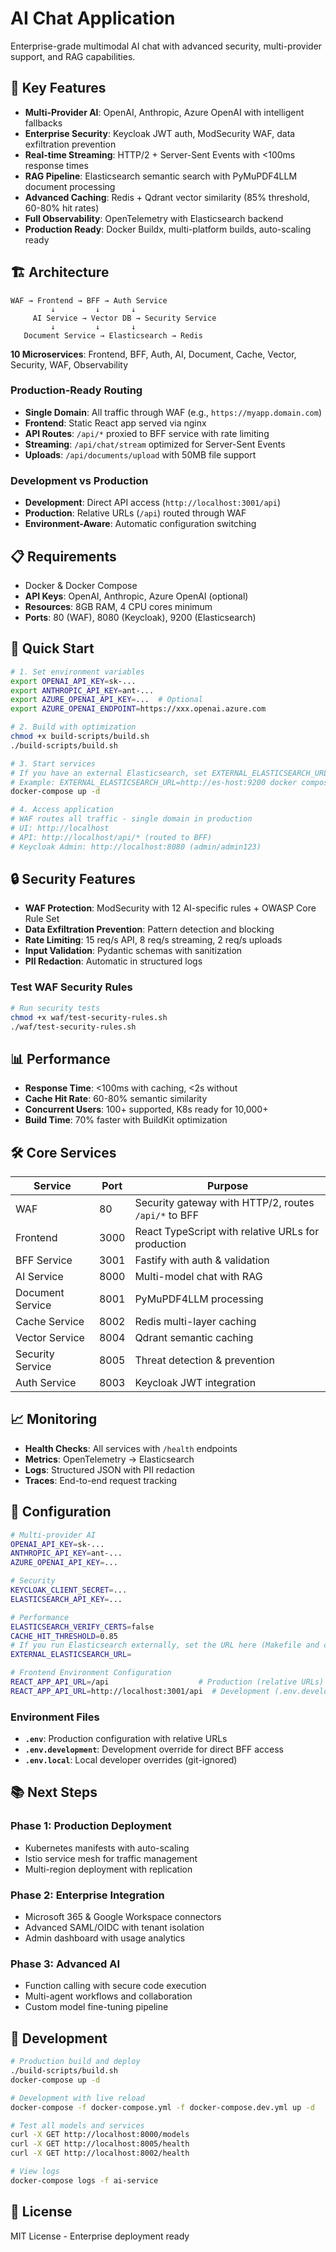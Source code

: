 # AI Chat Application

Enterprise-grade multimodal AI chat with advanced security, multi-provider support, and RAG capabilities.

## 🚀 Key Features

- **Multi-Provider AI**: OpenAI, Anthropic, Azure OpenAI with intelligent fallbacks
- **Enterprise Security**: Keycloak JWT auth, ModSecurity WAF, data exfiltration prevention  
- **Real-time Streaming**: HTTP/2 + Server-Sent Events with <100ms response times
- **RAG Pipeline**: Elasticsearch semantic search with PyMuPDF4LLM document processing
- **Advanced Caching**: Redis + Qdrant vector similarity (85% threshold, 60-80% hit rates)
- **Full Observability**: OpenTelemetry with Elasticsearch backend
- **Production Ready**: Docker Buildx, multi-platform builds, auto-scaling ready

## 🏗️ Architecture

```
WAF → Frontend → BFF → Auth Service
         ↓         ↓       ↓
     AI Service → Vector DB → Security Service  
         ↓         ↓       ↓
   Document Service → Elasticsearch → Redis
```

**10 Microservices**: Frontend, BFF, Auth, AI, Document, Cache, Vector, Security, WAF, Observability

### Production-Ready Routing
- **Single Domain**: All traffic through WAF (e.g., `https://myapp.domain.com`)
- **Frontend**: Static React app served via nginx
- **API Routes**: `/api/*` proxied to BFF service with rate limiting
- **Streaming**: `/api/chat/stream` optimized for Server-Sent Events
- **Uploads**: `/api/documents/upload` with 50MB file support

### Development vs Production
- **Development**: Direct API access (`http://localhost:3001/api`)
- **Production**: Relative URLs (`/api`) routed through WAF
- **Environment-Aware**: Automatic configuration switching

## 📋 Requirements

- Docker & Docker Compose
- **API Keys**: OpenAI, Anthropic, Azure OpenAI (optional)
- **Resources**: 8GB RAM, 4 CPU cores minimum
- **Ports**: 80 (WAF), 8080 (Keycloak), 9200 (Elasticsearch)

## 🚀 Quick Start

```bash
# 1. Set environment variables
export OPENAI_API_KEY=sk-...
export ANTHROPIC_API_KEY=ant-...
export AZURE_OPENAI_API_KEY=...  # Optional
export AZURE_OPENAI_ENDPOINT=https://xxx.openai.azure.com

# 2. Build with optimization
chmod +x build-scripts/build.sh
./build-scripts/build.sh

# 3. Start services
# If you have an external Elasticsearch, set EXTERNAL_ELASTICSEARCH_URL so the local ES container is not started
# Example: EXTERNAL_ELASTICSEARCH_URL=http://es-host:9200 docker compose up -d
docker-compose up -d

# 4. Access application
# WAF routes all traffic - single domain in production
# UI: http://localhost
# API: http://localhost/api/* (routed to BFF)
# Keycloak Admin: http://localhost:8080 (admin/admin123)
```

## 🔒 Security Features

- **WAF Protection**: ModSecurity with 12 AI-specific rules + OWASP Core Rule Set
- **Data Exfiltration Prevention**: Pattern detection and blocking
- **Rate Limiting**: 15 req/s API, 8 req/s streaming, 2 req/s uploads
- **Input Validation**: Pydantic schemas with sanitization
- **PII Redaction**: Automatic in structured logs

### Test WAF Security Rules
```bash
# Run security tests
chmod +x waf/test-security-rules.sh
./waf/test-security-rules.sh
```

## 📊 Performance

- **Response Time**: <100ms with caching, <2s without
- **Cache Hit Rate**: 60-80% semantic similarity
- **Concurrent Users**: 100+ supported, K8s ready for 10,000+
- **Build Time**: 70% faster with BuildKit optimization

## 🛠️ Core Services

| Service | Port | Purpose |
|---------|------|---------|
| WAF | 80 | Security gateway with HTTP/2, routes `/api/*` to BFF |
| Frontend | 3000 | React TypeScript with relative URLs for production |
| BFF Service | 3001 | Fastify with auth & validation |
| AI Service | 8000 | Multi-model chat with RAG |
| Document Service | 8001 | PyMuPDF4LLM processing |
| Cache Service | 8002 | Redis multi-layer caching |
| Vector Service | 8004 | Qdrant semantic caching |
| Security Service | 8005 | Threat detection & prevention |
| Auth Service | 8003 | Keycloak JWT integration |

## 📈 Monitoring

- **Health Checks**: All services with `/health` endpoints
- **Metrics**: OpenTelemetry → Elasticsearch
- **Logs**: Structured JSON with PII redaction  
- **Traces**: End-to-end request tracking

## 🔧 Configuration

```bash
# Multi-provider AI
OPENAI_API_KEY=sk-...
ANTHROPIC_API_KEY=ant-...
AZURE_OPENAI_API_KEY=...

# Security
KEYCLOAK_CLIENT_SECRET=...
ELASTICSEARCH_API_KEY=...

# Performance  
ELASTICSEARCH_VERIFY_CERTS=false
CACHE_HIT_THRESHOLD=0.85
# If you run Elasticsearch externally, set the URL here (Makefile and compose fall back to this):
EXTERNAL_ELASTICSEARCH_URL=

# Frontend Environment Configuration
REACT_APP_API_URL=/api                    # Production (relative URLs)
REACT_APP_API_URL=http://localhost:3001/api  # Development (.env.development)
```

### Environment Files
- **`.env`**: Production configuration with relative URLs
- **`.env.development`**: Development override for direct BFF access
- **`.env.local`**: Local developer overrides (git-ignored)

## 📚 Next Steps

### Phase 1: Production Deployment
- Kubernetes manifests with auto-scaling
- Istio service mesh for traffic management
- Multi-region deployment with replication

### Phase 2: Enterprise Integration
- Microsoft 365 & Google Workspace connectors
- Advanced SAML/OIDC with tenant isolation
- Admin dashboard with usage analytics

### Phase 3: Advanced AI
- Function calling with secure code execution
- Multi-agent workflows and collaboration
- Custom model fine-tuning pipeline

## 🤝 Development

```bash
# Production build and deploy
./build-scripts/build.sh
docker-compose up -d

# Development with live reload
docker-compose -f docker-compose.yml -f docker-compose.dev.yml up -d

# Test all models and services
curl -X GET http://localhost:8000/models
curl -X GET http://localhost:8005/health
curl -X GET http://localhost:8002/health

# View logs
docker-compose logs -f ai-service
```

## 📄 License

MIT License - Enterprise deployment ready